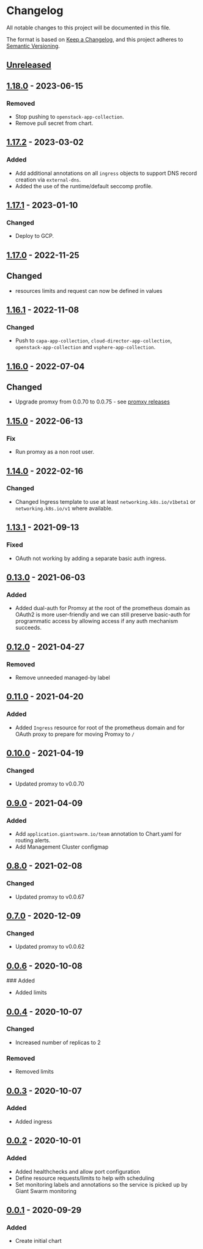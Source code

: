 # Changelog

All notable changes to this project will be documented in this file.

The format is based on [Keep a Changelog](https://keepachangelog.com/en/1.0.0/),
and this project adheres to [Semantic Versioning](https://semver.org/spec/v2.0.0.html).

## [Unreleased]

## [1.18.0] - 2023-06-15

### Removed

- Stop pushing to `openstack-app-collection`.
- Remove pull secret from chart.

## [1.17.2] - 2023-03-02

### Added

- Add additional annotations on all `ingress` objects to support DNS record creation via `external-dns`.
- Added the use of the runtime/default seccomp profile.

## [1.17.1] - 2023-01-10

### Changed

- Deploy to GCP.

## [1.17.0] - 2022-11-25

## Changed

- resources limits and request can now be defined in values

## [1.16.1] - 2022-11-08

### Changed

- Push to `capa-app-collection`, `cloud-director-app-collection`, `openstack-app-collection` and `vsphere-app-collection`.

## [1.16.0] - 2022-07-04

## Changed

- Upgrade promxy from 0.0.70 to 0.0.75 - see [promxy releases](https://github.com/jacksontj/promxy/releases)

## [1.15.0] - 2022-06-13

### Fix

- Run promxy as a non root user.

## [1.14.0] - 2022-02-16

### Changed

- Changed Ingress template to use at least `networking.k8s.io/v1beta1` or `networking.k8s.io/v1` where available.

## [1.13.1] - 2021-09-13

### Fixed

- OAuth not working by adding a separate basic auth ingress.

## [0.13.0] - 2021-06-03

### Added

- Added dual-auth for Promxy at the root of the prometheus domain as OAuth2 is
  more user-friendly and we can still preserve basic-auth for programmatic
  access by allowing access if any auth mechanism succeeds.

## [0.12.0] - 2021-04-27

### Removed

- Remove unneeded managed-by label

## [0.11.0] - 2021-04-20

### Added

- Added `Ingress` resource for root of the prometheus domain and for OAuth
  proxy to prepare for moving Promxy to `/`

## [0.10.0] - 2021-04-19

### Changed

- Updated promxy to v0.0.70

## [0.9.0] - 2021-04-09

### Added

- Add `application.giantswarm.io/team` annotation to Chart.yaml for routing
alerts.
- Add Management Cluster configmap

## [0.8.0] - 2021-02-08

### Changed

- Updated promxy to v0.0.67

## [0.7.0] - 2020-12-09

### Changed

- Updated promxy to v0.0.62

## [0.0.6] - 2020-10-08

### Added

- Added limits

## [0.0.4] - 2020-10-07

### Changed

- Increased number of replicas to 2

### Removed

- Removed limits

## [0.0.3] - 2020-10-07

### Added

- Added ingress

## [0.0.2] - 2020-10-01

### Added

- Added healthchecks and allow port configuration
- Define resource requests/limits to help with scheduling
- Set monitoring labels and annotations so the service is picked up by Giant Swarm monitoring

## [0.0.1] - 2020-09-29

### Added

- Create initial chart

[Unreleased]: https://github.com/giantswarm/promxy-app/compare/v1.18.0...HEAD
[1.18.0]: https://github.com/giantswarm/promxy-app/compare/v1.17.2...v1.18.0
[1.17.2]: https://github.com/giantswarm/promxy-app/compare/v1.17.1...v1.17.2
[1.17.1]: https://github.com/giantswarm/promxy-app/compare/v1.17.0...v1.17.1
[1.17.0]: https://github.com/giantswarm/promxy-app/compare/v1.16.1...v1.17.0
[1.16.1]: https://github.com/giantswarm/promxy-app/compare/v1.16.0...v1.16.1
[1.16.0]: https://github.com/giantswarm/promxy-app/compare/v1.15.0...v1.16.0
[1.15.0]: https://github.com/giantswarm/promxy-app/compare/v1.14.0...v1.15.0
[1.14.0]: https://github.com/giantswarm/promxy-app/compare/v1.13.1...v1.14.0
[1.13.1]: https://github.com/giantswarm/promxy-app/compare/v0.13.0...v1.13.1
[0.13.0]: https://github.com/giantswarm/promxy-app/compare/v0.12.0...v0.13.0
[0.12.0]: https://github.com/giantswarm/promxy-app/compare/v0.11.0...v0.12.0
[0.11.0]: https://github.com/giantswarm/promxy-app/compare/v0.10.0...v0.11.0
[0.10.0]: https://github.com/giantswarm/promxy-app/compare/v0.9.0...v0.10.0
[0.9.0]: https://github.com/giantswarm/promxy-app/compare/v0.8.0...v0.9.0
[0.8.0]: https://github.com/giantswarm/promxy-app/compare/v0.7.0...v0.8.0
[0.7.0]: https://github.com/giantswarm/promxy-app/compare/v0.0.6...v0.7.0
[0.0.6]: https://github.com/giantswarm/promxy-app/compare/v0.0.4...v0.0.6
[0.0.4]: https://github.com/giantswarm/promxy-app/compare/v0.0.3...v0.0.4
[0.0.3]: https://github.com/giantswarm/promxy-app/compare/v0.0.2...v0.0.3
[0.0.2]: https://github.com/giantswarm/promxy-app/compare/v0.0.1...v0.0.2
[0.0.1]: https://github.com/giantswarm/promxy-app/releases/tag/v0.0.1
